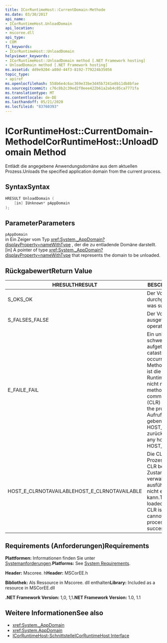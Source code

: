 ```yaml
---
title: ICorRuntimeHost::CurrentDomain-Methode
ms.date: 03/30/2017
api_name:
- ICorRuntimeHost.UnloadDomain
api_location:
- mscoree.dll
api_type:
- COM
f1_keywords:
- ICorRuntimeHost::UnloadDomain
helpviewer_keywords:
- ICorRuntimeHost::UnloadDomain method [.NET Framework hosting]
- UnloadDomain method [.NET Framework hosting]
ms.assetid: dd9e9204-a80d-44f3-8192-779224b35056
topic_type:
- apiref
ms.openlocfilehash: 558b6e4c6ac369e33be3d45b7241e8b11db8bfae
ms.sourcegitcommit: c76c8b2c39ed2f0eee422b61a2ab4c05ca7771fa
ms.translationtype: MT
ms.contentlocale: de-DE
ms.lasthandoff: 05/21/2020
ms.locfileid: "83760393"
---
```

# <a name="icorruntimehostunloaddomain-method"></a><span data-ttu-id="8b4ff-102">ICorRuntimeHost::CurrentDomain-Methode</span><span class="sxs-lookup"><span data-stu-id="8b4ff-102">ICorRuntimeHost::UnloadDomain Method</span></span>
<span data-ttu-id="8b4ff-103">Entlädt die angegebene Anwendungsdomäne aus dem aktuellen Prozess.</span><span class="sxs-lookup"><span data-stu-id="8b4ff-103">Unloads the specified application domain from the current process.</span></span>  
  
## <a name="syntax"></a><span data-ttu-id="8b4ff-104">Syntax</span><span class="sxs-lookup"><span data-stu-id="8b4ff-104">Syntax</span></span>  
  
```cpp  
HRESULT UnloadDomain (  
    [in] IUnknown* pAppDomain  
);  
```  
  
## <a name="parameters"></a><span data-ttu-id="8b4ff-105">Parameter</span><span class="sxs-lookup"><span data-stu-id="8b4ff-105">Parameters</span></span>  
 `pAppDomain`  
 <span data-ttu-id="8b4ff-106">in Ein Zeiger vom Typ <xref:System._AppDomain?displayProperty=nameWithType> , der die zu entladende Domäne darstellt.</span><span class="sxs-lookup"><span data-stu-id="8b4ff-106">[in] A pointer of type <xref:System._AppDomain?displayProperty=nameWithType> that represents the domain to be unloaded.</span></span>  
  
## <a name="return-value"></a><span data-ttu-id="8b4ff-107">Rückgabewert</span><span class="sxs-lookup"><span data-stu-id="8b4ff-107">Return Value</span></span>  
  
|<span data-ttu-id="8b4ff-108">HRESULT</span><span class="sxs-lookup"><span data-stu-id="8b4ff-108">HRESULT</span></span>|<span data-ttu-id="8b4ff-109">BESCHREIBUNG</span><span class="sxs-lookup"><span data-stu-id="8b4ff-109">Description</span></span>|  
|-------------|-----------------|  
|<span data-ttu-id="8b4ff-110">S_OK</span><span class="sxs-lookup"><span data-stu-id="8b4ff-110">S_OK</span></span>|<span data-ttu-id="8b4ff-111">Der Vorgang wurde durchgeführt.</span><span class="sxs-lookup"><span data-stu-id="8b4ff-111">The operation was successful.</span></span>|  
|<span data-ttu-id="8b4ff-112">S_FALSE</span><span class="sxs-lookup"><span data-stu-id="8b4ff-112">S_FALSE</span></span>|<span data-ttu-id="8b4ff-113">Der Vorgang konnte nicht ausgeführt werden.</span><span class="sxs-lookup"><span data-stu-id="8b4ff-113">The operation failed to complete.</span></span>|  
|<span data-ttu-id="8b4ff-114">E_FAIL</span><span class="sxs-lookup"><span data-stu-id="8b4ff-114">E_FAIL</span></span>|<span data-ttu-id="8b4ff-115">Ein unbekannter, schwerwiegender Fehler ist aufgetreten.</span><span class="sxs-lookup"><span data-stu-id="8b4ff-115">An unknown, catastrophic failure occurred.</span></span> <span data-ttu-id="8b4ff-116">Wenn eine Methode E_FAIL zurückgibt, ist die Common Language Runtime (CLR) im Prozess nicht mehr verwendbar.</span><span class="sxs-lookup"><span data-stu-id="8b4ff-116">If a method returns E_FAIL, the common language runtime (CLR) is no longer usable in the process.</span></span> <span data-ttu-id="8b4ff-117">Nachfolgende Aufrufe von Hosting-APIs geben HOST_E_CLRNOTAVAILABLE zurück.</span><span class="sxs-lookup"><span data-stu-id="8b4ff-117">Subsequent calls to any hosting APIs return HOST_E_CLRNOTAVAILABLE.</span></span>|  
|<span data-ttu-id="8b4ff-118">HOST_E_CLRNOTAVAILABLE</span><span class="sxs-lookup"><span data-stu-id="8b4ff-118">HOST_E_CLRNOTAVAILABLE</span></span>|<span data-ttu-id="8b4ff-119">Die CLR wurde nicht in einen Prozess geladen, oder die CLR befindet sich in einem Zustand, in dem Sie verwalteten Code nicht ausführen oder den-Befehl nicht erfolgreich verarbeiten kann.</span><span class="sxs-lookup"><span data-stu-id="8b4ff-119">The CLR has not been loaded into a process, or the CLR is in a state in which it cannot run managed code or process the call successfully.</span></span>|  
  
## <a name="requirements"></a><span data-ttu-id="8b4ff-120">Requirements (Anforderungen)</span><span class="sxs-lookup"><span data-stu-id="8b4ff-120">Requirements</span></span>  
 <span data-ttu-id="8b4ff-121">**Plattformen:** Informationen finden Sie unter [Systemanforderungen](../../get-started/system-requirements.md).</span><span class="sxs-lookup"><span data-stu-id="8b4ff-121">**Platforms:** See [System Requirements](../../get-started/system-requirements.md).</span></span>  
  
 <span data-ttu-id="8b4ff-122">**Header:** Mscoree. h</span><span class="sxs-lookup"><span data-stu-id="8b4ff-122">**Header:** MSCorEE.h</span></span>  
  
 <span data-ttu-id="8b4ff-123">**Bibliothek:** Als Ressource in Mscoree. dll enthalten</span><span class="sxs-lookup"><span data-stu-id="8b4ff-123">**Library:** Included as a resource in MSCorEE.dll</span></span>  
  
 <span data-ttu-id="8b4ff-124">**.NET Framework Version:** 1,0, 1,1</span><span class="sxs-lookup"><span data-stu-id="8b4ff-124">**.NET Framework Version:** 1.0, 1.1</span></span>  
  
## <a name="see-also"></a><span data-ttu-id="8b4ff-125">Weitere Informationen</span><span class="sxs-lookup"><span data-stu-id="8b4ff-125">See also</span></span>

- <xref:System._AppDomain>
- <xref:System.AppDomain>
- [<span data-ttu-id="8b4ff-126">ICorRuntimeHost-Schnittstelle</span><span class="sxs-lookup"><span data-stu-id="8b4ff-126">ICorRuntimeHost Interface</span></span>](icorruntimehost-interface.md)
